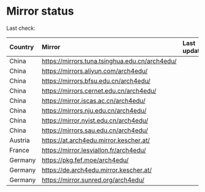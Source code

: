 <script src="./time.js"></script>
# Mirror status
Last check: <script type="text/javascript">localize(1711801769.354435);</script>

|Country|Mirror|Last update|
|:------|:-----|:----------|
|China|https://mirrors.tuna.tsinghua.edu.cn/arch4edu/|<script type="text/javascript">localize(1711780147);</script>|
|China|https://mirrors.aliyun.com/arch4edu/|<script type="text/javascript">localize(1711780147);</script>|
|China|https://mirrors.bfsu.edu.cn/arch4edu/|<script type="text/javascript">localize(1711780147);</script>|
|China|https://mirrors.cernet.edu.cn/arch4edu/|<script type="text/javascript">localize(1711780147);</script>|
|China|https://mirror.iscas.ac.cn/arch4edu/|<script type="text/javascript">localize(1711780147);</script>|
|China|https://mirrors.nju.edu.cn/arch4edu/|<script type="text/javascript">localize(1711738911);</script>|
|China|https://mirror.nyist.edu.cn/arch4edu/|<script type="text/javascript">localize(1711780147);</script>|
|China|https://mirrors.sau.edu.cn/arch4edu/|<script type="text/javascript">localize(1711780147);</script>|
|Austria|https://at.arch4edu.mirror.kescher.at/|<script type="text/javascript">localize(1711780147);</script>|
|France|https://mirror.lesviallon.fr/arch4edu/|<script type="text/javascript">localize(1711780147);</script>|
|Germany|https://pkg.fef.moe/arch4edu/|<script type="text/javascript">localize(1711780147);</script>|
|Germany|https://de.arch4edu.mirror.kescher.at/|<script type="text/javascript">localize(1711780147);</script>|
|Germany|https://mirror.sunred.org/arch4edu/|<script type="text/javascript">localize(1711780147);</script>|

<script src="./tablefilter/tablefilter.js"></script>
<script src="./table.js"></script>
